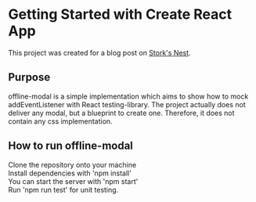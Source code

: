 # Getting Started with Create React App

This project was created for a blog post on [Stork's Nest](https://storksnestblog.wordpress.com/).

## Purpose

offline-modal is a simple implementation which aims to show how to mock addEventListener with React testing-library.
The project actually does not deliver any modal, but a blueprint to create one. Therefore, it does not contain any css implementation.

## How to run offline-modal
Clone the repository onto your machine<br/>
Install dependencies with 'npm install'<br/>
You can start the server with 'npm start'<br/>
Run 'npm run test' for unit testing.<br/>